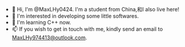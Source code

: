 - 👋 Hi, I'm @MaxLHy0424. I'm a student from China,和I also live here!
- 👀 I'm interested in developing some little softwares.
- 🌱 I'm learning C++ now.
- 📫 If you wish to get in touch with me, kindly send an email to MaxLHy974413@outlook.com.

<!---
MaxLHy0424/MaxLHy0424 is a ✨ special ✨ repository because its `README.md` (this file) appears on your GitHub profile.
You can click the Preview link to take a look at your changes.
--->
